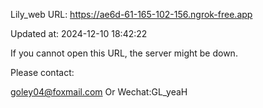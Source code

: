 Lily_web URL: https://ae6d-61-165-102-156.ngrok-free.app

Updated at: 2024-12-10 18:42:22

If you cannot open this URL, the server might be down.

Please contact: 

goley04@foxmail.com Or Wechat:GL_yeaH